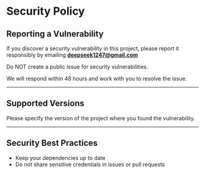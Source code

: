 # Security Policy

## Reporting a Vulnerability

If you discover a security vulnerability in this project, please report it responsibly by emailing **deepseek1247@gmail.com**

Do NOT create a public issue for security vulnerabilities.

We will respond within 48 hours and work with you to resolve the issue.

---

## Supported Versions

Please specify the version of the project where you found the vulnerability.

---

## Security Best Practices

- Keep your dependencies up to date
- Do not share sensitive credentials in issues or pull requests
